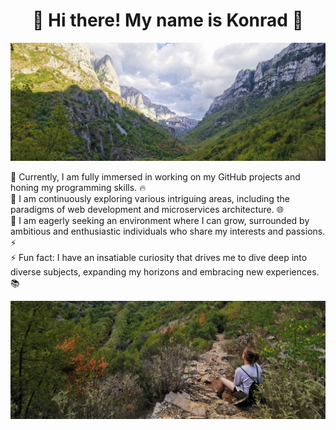 <p align="center">
  <h1 align="center">🙌 Hi there! My name is Konrad 🙌</h1>
</p>

<p align="center">
  <img src="./images1/p1.jpg" alt="Screenshot" style="width: 100%; max-height: 10%;">
</p>

🔭 Currently, I am fully immersed in working on my GitHub projects and honing my programming skills. 🔥\
🌱 I am continuously exploring various intriguing areas, including the paradigms of web development and microservices architecture. 🌐 \
👯 I am eagerly seeking an environment where I can grow, surrounded by ambitious and enthusiastic individuals who share my interests and passions. ⚡️\
⚡ Fun fact: I have an insatiable curiosity that drives me to dive deep into diverse subjects, expanding my horizons and embracing new experiences. 📚
  
<p align="center">
  <img src="./images1/p2.jpg" alt="Screenshot" style="width: 100%; max-height: 10%;">
</p>
